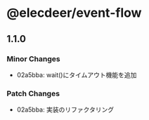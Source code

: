 # @elecdeer/event-flow

## 1.1.0

### Minor Changes

- 02a5bba: wait()にタイムアウト機能を追加

### Patch Changes

- 02a5bba: 実装のリファクタリング
